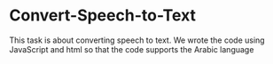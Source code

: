# Convert-Speech-to-Text
This task is about converting speech to text. We wrote the code using JavaScript and html so that the code supports the Arabic language
